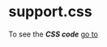 # support.css

To see the ***CSS code*** [go to](https://ui-coder.github.io/support-file/css/support.css)



